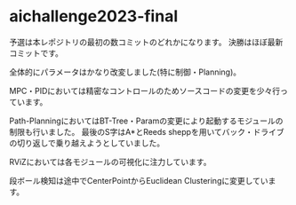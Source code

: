 # aichallenge2023-final
予選は本レポジトリの最初の数コミットのどれかになります。
決勝はほぼ最新コミットです。



全体的にパラメータはかなり改変しました(特に制御・Planning)。

MPC・PIDにおいては精密なコントロールのためソースコードの変更を少々行っています。

Path-PlanningにおいてはBT-Tree・Paramの変更により起動するモジュールの制限も行いました。
最後のS字はA*とReeds sheppを用いてバック・ドライブの切り返しで乗り越えようとしていました。

RViZにおいては各モジュールの可視化に注力しています。

段ボール検知は途中でCenterPointからEuclidean Clusteringに変更しています。
